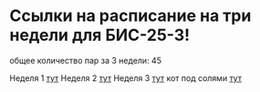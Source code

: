 # Ссылки на расписание на три недели для БИС-25-3!
общее количество пар за 3 недели: 45


Неделя 1 [тут](./timetable_1w.md)
Неделя 2 [тут](./timetable_2w.md)
Неделя 3 [тут](./timetable_3w.md)
кот под солями [тут](./fff.jpg)